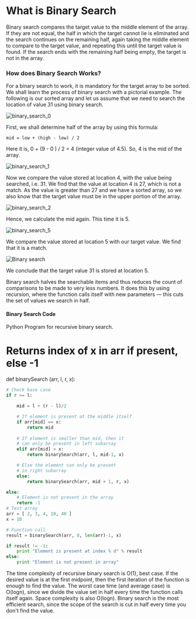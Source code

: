 <!--title={Binary Search}-->

# What is Binary Search

Binary search compares the target value to the middle element of the array. If they are not equal, the half in which the target cannot lie is eliminated and the search continues on the remaining half, again taking the middle element to compare to the target value, and repeating this until the target value is found. If the search ends with the remaining half being empty, the target is not in the array.

### How does Binary Search Works?

For a binary search to work, it is mandatory for the target array to be sorted. We shall learn the process of binary search with a pictorial example. The following is our sorted array and let us assume that we need to search the location of value 31 using binary search.

![binary_search_0](https://www.tutorialspoint.com/data_structures_algorithms/images/binary_search_0.jpg)

First, we shall determine half of the array by using this formula:

```
mid = low + (high - low) / 2
```

Here it is, 0 + (9 - 0 ) / 2 = 4 (integer value of 4.5). So, 4 is the mid of the array.

![binary_search_1](https://www.tutorialspoint.com/data_structures_algorithms/images/binary_search_1.jpg)

Now we compare the value stored at location 4, with the value being searched, i.e. 31. We find that the value at location 4 is 27, which is not a match. As the value is greater than 27 and we have a sorted array, so we also know that the target value must be in the upper portion of the array.

![binary_search_2](https://www.tutorialspoint.com/data_structures_algorithms/images/binary_search_2.jpg)

Hence, we calculate the mid again. This time it is 5.

![binary_search_5](https://www.tutorialspoint.com/data_structures_algorithms/images/binary_search_5.jpg)

We compare the value stored at location 5 with our target value. We find that it is a match.

![Binary search](https://www.tutorialspoint.com/data_structures_algorithms/images/binary_search_6.jpg)

We conclude that the target value 31 is stored at location 5.

Binary search halves the searchable items and thus reduces the count of comparisons to be made to very less numbers. It does this by using recursion, where the function calls itself with new parameters — this cuts the set of values we search in half. 

#### Binary Search Code

 Python Program for recursive binary search. 

# Returns index of x in arr if present, else -1 
def binarySearch (arr, l, r, x): 

```python
# Check base case 
if r >= l: 

	mid = l + (r - l)/2

	# If element is present at the middle itself 
	if arr[mid] == x: 
		return mid 
	
	# If element is smaller than mid, then it 
	# can only be present in left subarray 
	elif arr[mid] > x: 
		return binarySearch(arr, l, mid-1, x) 

	# Else the element can only be present 
	# in right subarray 
	else: 
		return binarySearch(arr, mid + 1, r, x) 

else: 
	# Element is not present in the array 
	return -1
# Test array 
arr = [ 2, 3, 4, 10, 40 ] 
x = 10

# Function call 
result = binarySearch(arr, 0, len(arr)-1, x) 

if result != -1: 
	print "Element is present at index % d" % result 
else: 
	print "Element is not present in array"
```

The time complexity of recursive binary search is O(1), best case. If the desired value is at the first midpoint, then the first iteration of the function is enough to find the value. The worst case time (and average case) is O(logn), since we divide the value set in half every time the function calls itself again. Space complexity is also O(logn). Binary search is the most efficient search, since the scope of the search is cut in half every time you don't find the value. 